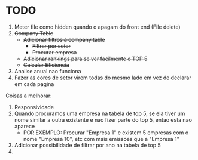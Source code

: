 
# TODO
1. Meter file como hidden quando o apagam do front end (File delete)
2. ~~Company Table~~
   * ~~Adicionar filtros à company table~~
     - ~~Filtrar por setor~~
     - ~~Procurar empresa~~
   * ~~Adicionar rankings para se ver facilmente o TOP 5~~
   * ~~Calcular Eficiencia~~
3. Analise anual nao funciona
4. Fazer as cores de setor virem todas do mesmo lado em vez de declarar em cada pagina


Coisas a melhorar:
1. Responsividade
2. Quando procuramos uma empresa na tabela de top 5, se ela tiver um nome similar a outra existente e nao fizer parte do top 5, entao esta nao aparece
    * POR EXEMPLO:  Procurar "Empresa 1" e existem 5 empresas com o nome "Empresa 10", etc com mais emissoes que a "Empresa 1"
3. Adicionar possibilidade de filtrar por ano na tabela de top 5
4. 
